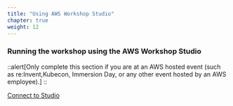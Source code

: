 ```yaml
---
title: "Using AWS Workshop Studio"
chapter: true
weight: 12
---
```


### Running the workshop using the AWS Workshop Studio

::alert[Only complete this section if you are at an AWS hosted event (such as re\:Invent,Kubecon, Immersion Day, or any other event hosted by an AWS employee).]
::

[Connect to Studio](./portal.md)

